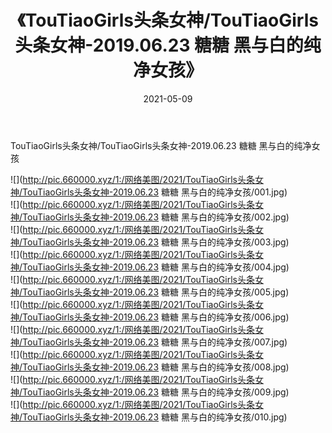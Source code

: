 ﻿---
layout: post
title:  《TouTiaoGirls头条女神/TouTiaoGirls头条女神-2019.06.23 糖糖 黑与白的纯净女孩》
date:   2021-05-09
img: http://pic.660000.xyz/1:/网络美图/2021/TouTiaoGirls头条女神/TouTiaoGirls头条女神-2019.06.23 糖糖 黑与白的纯净女孩/000.jpg
categories: [美女, 清纯, 唯美]
---

TouTiaoGirls头条女神/TouTiaoGirls头条女神-2019.06.23 糖糖 黑与白的纯净女孩

 ![](http://pic.660000.xyz/1:/网络美图/2021/TouTiaoGirls头条女神/TouTiaoGirls头条女神-2019.06.23 糖糖 黑与白的纯净女孩/001.jpg) <br>![](http://pic.660000.xyz/1:/网络美图/2021/TouTiaoGirls头条女神/TouTiaoGirls头条女神-2019.06.23 糖糖 黑与白的纯净女孩/002.jpg) <br>![](http://pic.660000.xyz/1:/网络美图/2021/TouTiaoGirls头条女神/TouTiaoGirls头条女神-2019.06.23 糖糖 黑与白的纯净女孩/003.jpg) <br>![](http://pic.660000.xyz/1:/网络美图/2021/TouTiaoGirls头条女神/TouTiaoGirls头条女神-2019.06.23 糖糖 黑与白的纯净女孩/004.jpg) <br>![](http://pic.660000.xyz/1:/网络美图/2021/TouTiaoGirls头条女神/TouTiaoGirls头条女神-2019.06.23 糖糖 黑与白的纯净女孩/005.jpg) <br>![](http://pic.660000.xyz/1:/网络美图/2021/TouTiaoGirls头条女神/TouTiaoGirls头条女神-2019.06.23 糖糖 黑与白的纯净女孩/006.jpg) <br>![](http://pic.660000.xyz/1:/网络美图/2021/TouTiaoGirls头条女神/TouTiaoGirls头条女神-2019.06.23 糖糖 黑与白的纯净女孩/007.jpg) <br>![](http://pic.660000.xyz/1:/网络美图/2021/TouTiaoGirls头条女神/TouTiaoGirls头条女神-2019.06.23 糖糖 黑与白的纯净女孩/008.jpg) <br>![](http://pic.660000.xyz/1:/网络美图/2021/TouTiaoGirls头条女神/TouTiaoGirls头条女神-2019.06.23 糖糖 黑与白的纯净女孩/009.jpg) <br>![](http://pic.660000.xyz/1:/网络美图/2021/TouTiaoGirls头条女神/TouTiaoGirls头条女神-2019.06.23 糖糖 黑与白的纯净女孩/010.jpg) <br>